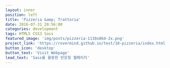 ```yaml
---
layout: inner
position: left
title: 'Pizzeria &amp; Trattoria'
date: 2016-07-31 20:56:00
categories: development
tags: HTML5 CSS3 Sass
featured_image: 'img/posts/pizzeria-1130x864-2x.png'
project_link: 'https://rovermind.github.io/test/18-pizzeria/index.html'
button_icon: 'desktop'
button_text: 'Visit Webpage'
lead_text: 'Sass를 활용한 반응형 웹페이지'
---
```

